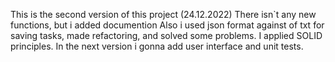 This is the second version of this project (24.12.2022)
There isn`t any new functions, but i added documention
Also i used json format against of txt for saving tasks, made refactoring, and solved some problems.
I applied SOLID principles.
In the next version i gonna add user interface and unit tests.
